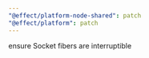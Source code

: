 ```yaml
---
"@effect/platform-node-shared": patch
"@effect/platform": patch
---
```


ensure Socket fibers are interruptible
